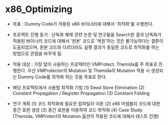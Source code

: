 # x86_Optimizing

- 목표 : Dummy Code가 적용된 x86 바이너리에 대해서 '최적화'를 수행한다.

- 프로젝트 진행 동기 : 난독화 해제 관련 논문 및 연구들을 Search한 결과 난독화가 적용된 바이너리 코드에 대해서 '원본' 코드로 '복원'하는 것은 불가능하다는 결론이 도출되었으며, 원본 코드와 다르더라도 실행 결과가 동일한 코드로 최적화를 하는 방법으로 관점을 바꾸게 됨.

- 적용 대상 : 가장 많이 사용하는 프로텍터인 VMProtect, Themida를 주 목표로 진행한다. 우선 VMProtector의 Mutation 및 Themida의 Mutation 적용 시 생성되는 Dummy Code를 최적화 하는 것을 목표로 한다.

- 해당 프로젝트에서 사용할 최적화 기법
    (1) Dead Store Elimination
    (2) Constant Propagation / Register Propagation
    (3) Constant Folding

- 연구 계획
    (1) 코드 최적화에 필요한 컴파일러 이론
    (2) x86 어셈블리 코드에 대한 중간 표현 생성
    (3) 중간 표현을 이용하여 코드 최적화
    (4) Case Study (Themida, VMProtect의 Mutation 옵션이 적용된 코드에 대해서 테스트 진행)
